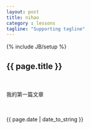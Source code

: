```yaml
---
layout: post
title: nihao
category : lessons
tagline: "Supporting tagline"
---
```

{% include JB/setup %}
　　<h2>{{ page.title }}</h2>

　　<p>我的第一篇文章</p>

　　<p>{{ page.date | date_to_string }}</p>